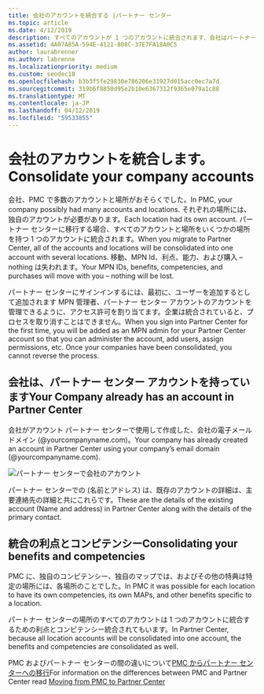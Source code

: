 ```yaml
---
title: 会社のアカウントを統合する |パートナー センター
ms.topic: article
ms.date: 4/12/2019
description: すべてのアカウントが 1 つのアカウントに統合されます、会社はパートナー センターに移動したとき
ms.assetid: 4A07A85A-594E-4121-808C-37E7FA18A0C5
author: laurabrenner
ms.author: labrenne
ms.localizationpriority: medium
ms.custom: seodec18
ms.openlocfilehash: b3b3f5fe29830e786206e31927d015acc0ec7a7d
ms.sourcegitcommit: 319b6f8850d95e2b10e6367312f9365e079a1c88
ms.translationtype: MT
ms.contentlocale: ja-JP
ms.lasthandoff: 04/12/2019
ms.locfileid: "59533855"
---
```

# <a name="consolidate-your-company-accounts"></a><span data-ttu-id="60e85-103">会社のアカウントを統合します。</span><span class="sxs-lookup"><span data-stu-id="60e85-103">Consolidate your company accounts</span></span>

<span data-ttu-id="60e85-104">会社、PMC で多数のアカウントと場所がおそらくでした。</span><span class="sxs-lookup"><span data-stu-id="60e85-104">In PMC, your company possibly had many accounts and locations.</span></span> <span data-ttu-id="60e85-105">それぞれの場所には、独自のアカウントが必要があります。</span><span class="sxs-lookup"><span data-stu-id="60e85-105">Each location had its own account.</span></span> <span data-ttu-id="60e85-106">パートナー センターに移行する場合、すべてのアカウントと場所をいくつかの場所を持つ 1 つのアカウントに統合されます。</span><span class="sxs-lookup"><span data-stu-id="60e85-106">When you migrate to Partner Center, all of the accounts and locations will be consolidated into one account with several locations.</span></span> <span data-ttu-id="60e85-107">移動、MPN Id、利点、能力、および購入 – nothing は失われます。</span><span class="sxs-lookup"><span data-stu-id="60e85-107">Your MPN IDs, benefits, competencies, and purchases will move with you – nothing will be lost.</span></span> 

<span data-ttu-id="60e85-108">パートナー センターにサインインするには、最初に、ユーザーを追加するとして追加されます MPN 管理者、パートナー センター アカウントのアカウントを管理できるように、アクセス許可を割り当てます。企業は統合されていると、プロセスを取り消すことはできません。</span><span class="sxs-lookup"><span data-stu-id="60e85-108">When you sign into Partner Center for the first time, you will be added as an MPN admin for your Partner Center account so that you can administer the account, add users, assign permissions, etc. Once your companies have been consolidated, you cannot reverse the process.</span></span>

## <a name="your-company-already-has-an-account-in-partner-center"></a><span data-ttu-id="60e85-109">会社は、パートナー センター アカウントを持っています</span><span class="sxs-lookup"><span data-stu-id="60e85-109">Your Company already has an account in Partner Center</span></span>

<span data-ttu-id="60e85-110">会社がアカウント パートナー センターで使用して作成した、会社の電子メール ドメイン (@yourcompanyname.com)。</span><span class="sxs-lookup"><span data-stu-id="60e85-110">Your company has already created an account in Partner Center using your company’s email domain (@yourcompanyname.com).</span></span>

![パートナー センターで会社のアカウント](images/company1.png)

<span data-ttu-id="60e85-112">パートナー センターでの (名前とアドレス) は、既存のアカウントの詳細は、主要連絡先の詳細と共にこれらです。</span><span class="sxs-lookup"><span data-stu-id="60e85-112">These are the  details of the existing account (Name and address) in Partner Center along with the details of the primary contact.</span></span> 

## <a name="consolidating-your-benefits-and-competencies"></a><span data-ttu-id="60e85-113">統合の利点とコンピテンシー</span><span class="sxs-lookup"><span data-stu-id="60e85-113">Consolidating your benefits and competencies</span></span>

<span data-ttu-id="60e85-114">PMC に、独自のコンピテンシー、独自のマップでは、およびその他の特典は特定の場所には、各場所のことでした。</span><span class="sxs-lookup"><span data-stu-id="60e85-114">In PMC it was possible for each location to have its own competencies, its own MAPs, and other benefits specific to a location.</span></span>

<span data-ttu-id="60e85-115">パートナー センターの場所のすべてのアカウントは 1 つのアカウントに統合するための利点とコンピテンシー統合されてもいます。</span><span class="sxs-lookup"><span data-stu-id="60e85-115">In Partner Center, because all location accounts will be consolidated into one account, the benefits and competencies are consolidated as well.</span></span> 

<span data-ttu-id="60e85-116">PMC およびパートナー センターの間の違いについて[PMC からパートナー センターへの移行](pmc-pc-map.md)</span><span class="sxs-lookup"><span data-stu-id="60e85-116">For information on the differences between PMC and Partner Center read [Moving from PMC to Partner Center](pmc-pc-map.md)</span></span>